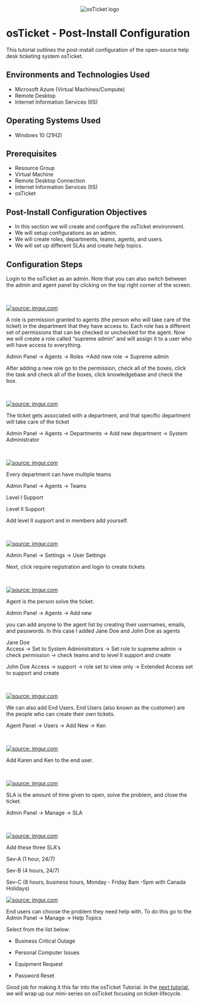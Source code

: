 <p align="center">
<img src="https://i.imgur.com/Clzj7Xs.png" alt="osTicket logo"/>
</p>

<h1>osTicket - Post-Install Configuration</h1>
This tutorial outlines the post-install configuration of the open-source help desk ticketing system osTicket.<br />


<h2>Environments and Technologies Used</h2>

- Microsoft Azure (Virtual Machines/Compute)
- Remote Desktop
- Internet Information Services (IIS)

<h2>Operating Systems Used </h2>

- Windows 10</b> (21H2)

<h2>Prerequisites</h2>

- Resource Group
- Virtual Machine
- Remote Desktop Connection
- Internet Information Services (IIS)
- osTicket

<h2>Post-Install Configuration Objectives</h2>

- In this section we will create and configure the osTicket environment.
- We will setup configurations as an admin.
- We will create roles, departments, teams, agents, and users.
- We will set up different SLAs and create help topics.

<h2>Configuration Steps</h2>
</p>
<p>
Login to the osTicket as an admin. Note that you can also switch between the admin and agent panel by clicking on the top right corner of the screen.
</p>
<br />
<p>
<a href="https://imgur.com/j27WMAA"><img src="https://i.imgur.com/j27WMAA.png" title="source: imgur.com" /></a>
</p>
<p>
A role is permission granted to agents (the person who will take care of the ticket) in the department that they have access to. Each role has a different set of permissions that can be checked or unchecked for the agent. Now we will create a role called “supreme admin” and will assign it to a user who will have access to everything.  
  
Admin Panel -> Agents -> Roles ->Add new role -> Supreme admin
  

After adding a new role go to the permission, check all of the boxes, click the task and check all of the boxes, click knowledgebase and check the box.

</p>
<br />

<p>
<a href="https://imgur.com/Cbo36IX"><img src="https://i.imgur.com/Cbo36IX.png" title="source: imgur.com" /></a>
</p>
<p>
The ticket gets associated with a department, and that specific department will take care of the ticket  
  
Admin Panel -> Agents -> Departments -> Add new department -> System Administrator

</p>
<br />

<p>
<a href="https://imgur.com/eU00iSZ"><img src="https://i.imgur.com/eU00iSZ.png" title="source: imgur.com" /></a>
</p>
<p>
  
Every department can have multiple teams
  

Admin Panel -> Agents -> Teams
  
  
Level I Support
  
  
Level II Support
  

Add level II support and in members add yourself.


</p>
<br />

<p>
<a href="https://imgur.com/wvt6qX4"><img src="https://i.imgur.com/wvt6qX4.png" title="source: imgur.com" /></a>
</p>
<p>

Admin Panel -> Settings -> User Settings
  
  
Next, click require registration and login to create tickets  
  
</p>
<br />
<p><a href="https://imgur.com/qfuh2o8"><img src="https://i.imgur.com/qfuh2o8.png" title="source: imgur.com" /></a>
</p>
<p>



Agent is the person solve the ticket.


Admin Panel -> Agents -> Add new 


you can add anyone to the agent list by creating their usernames, emails, and passwords. In this case I added Jane Doe and John Doe as agents
  

  
Jane Doe  
Access -> Set to System Administrators -> Set role to supreme admin -> check permission -> check teams and to level II support and create
  
  
John Doe 
Access -> support -> role set to view only -> Extended Access set to support and create


</p>
<br />

<p>
<a href="https://imgur.com/c06bGbH"><img src="https://i.imgur.com/c06bGbH.png" title="source: imgur.com" /></a>
</p>
<p>

We can also add End Users. End Users (also known as the customer) are the people who can create their own tickets.
  
  
Agent Panel -> Users -> Add New -> Ken 
 

  
</p>
<br />

<p>
<a href="https://imgur.com/QNtSqxQ"><img src="https://i.imgur.com/QNtSqxQ.png" title="source: imgur.com" /></a>
</p>
<p>
Add Karen and Ken to the end user.
</p>
<br />

<p><a href="https://imgur.com/deCKJZO"><img src="https://i.imgur.com/deCKJZO.png" title="source: imgur.com" /></a>
</p>
<p>

SLA is the amount of time given to open, solve the problem, and close the ticket.

  
Admin Panel -> Manage -> SLA


</p>
<br />
<p>
<a href="https://imgur.com/LuAWyPz"><img src="https://i.imgur.com/LuAWyPz.png" title="source: imgur.com" /></a>
</p>
<p>
Add these three SLA's
  
Sev-A (1 hour, 24/7)
  
  
Sev-B (4 hours, 24/7)

  
Sev-C (8 hours, business hours, Monday - Friday 8am -5pm with Canada Holidays)
  

<a href="https://imgur.com/MBwi4Nn"><img src="https://i.imgur.com/MBwi4Nn.png" title="source: imgur.com" /></a>



End users can choose the problem they need help with. To do this go to the Admin Panel -> Manage -> Help Topics

Select from the list below:
  
- Business Critical Outage

- Personal Computer Issues

- Equipment Request

- Password Reset
</p>

Good job for making it this far into the osTicket Tutorial. In the [next tutorial](https://github.com/ItradeLQ/ticket-lifecycle.git), we will wrap up our mini-series on osTicket focusing on ticket-lifecycle.
